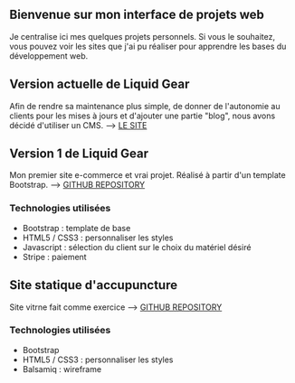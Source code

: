 ## Bienvenue sur mon interface de projets web

Je centralise ici mes quelques projets personnels. Si vous le souhaitez, vous pouvez voir les sites que j'ai pu réaliser pour apprendre les bases du développement web.

## Version actuelle de Liquid Gear

Afin de rendre sa maintenance plus simple, de donner de l'autonomie au clients pour les mises à jours et d'ajouter une partie "blog", nous avons décidé d'utiliser un CMS.
--> [LE SITE](https://liquidgear.ch)

## Version 1 de Liquid Gear

Mon premier site e-commerce et vrai projet. Réalisé à partir d'un template Bootstrap.
--> [GITHUB REPOSITORY](https://github.com/Nakawashi/liquidgear_v1)

### Technologies utilisées
- Bootstrap : template de base
- HTML5 / CSS3 : personnaliser les styles
- Javascript : sélection du client sur le choix du matériel désiré
- Stripe : paiement

## Site statique d'accupuncture

Site vitrne fait comme exercice
--> [GITHUB REPOSITORY](https://github.com/Nakawashi/accupuncture)

### Technologies utilisées
- Bootstrap
- HTML5 / CSS3 : personnaliser les styles
- Balsamiq : wireframe
